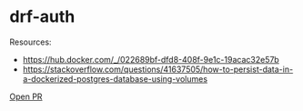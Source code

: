 # drf-auth

Resources:

- <https://hub.docker.com/_/022689bf-dfd8-408f-9e1c-19acac32e57b>
- <https://stackoverflow.com/questions/41637505/how-to-persist-data-in-a-dockerized-postgres-database-using-volumes>

[Open PR](https://github.com/SianCulligan/drf-auth/pull/1)